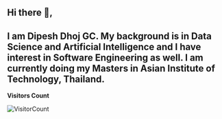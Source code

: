 ## Hi there 👋, 
## I am Dipesh Dhoj GC. My background is in Data Science and Artificial Intelligence and I have interest in Software Engineering as well. I am currently doing my Masters in Asian Institute of Technology, Thailand. 

<!--
**1dipesh/1dipesh** is a ✨ _special_ ✨ repository because its `README.md` (this file) appears on your GitHub profile.

Here are some ideas to get you started:

- 🔭 I’m currently working on ...
- 🌱 I’m currently learning ...
- 👯 I’m looking to collaborate on ...
- 🤔 I’m looking for help with ...
- 💬 Ask me about ...
- 📫 How to reach me: ...
- 😄 Pronouns: ...
- ⚡ Fun fact: ...
-->
**Visitors Count**

![VisitorCount](https://profile-counter.glitch.me/{1dipesh}/count.svg)
